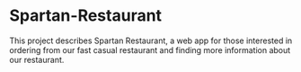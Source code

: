 # Spartan-Restaurant

This project describes Spartan Restaurant, a web app for those interested in ordering from our fast casual restaurant and finding more information about our restaurant.
